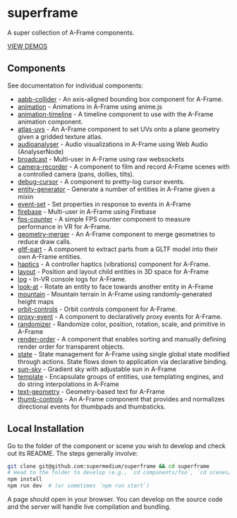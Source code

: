 # superframe

A super collection of A-Frame components.

[VIEW DEMOS](https://supermedium.com/superframe/)

## Components

See documentation for individual components:

- [aabb-collider](https://github.com/supermedium/superframe/tree/master/components/aabb-collider/) - An axis-aligned bounding box component for A-Frame.
- [animation](https://github.com/supermedium/superframe/tree/master/components/animation/) - Animations in A-Frame using anime.js
- [animation-timeline](https://github.com/supermedium/superframe/tree/master/components/animation-timeline/) - A timeline component to use with the A-Frame animation component.
- [atlas-uvs](https://github.com/supermedium/superframe/tree/master/components/atlas-uvs/) - An A-Frame component to set UVs onto a plane geometry given a gridded texture atlas.
- [audioanalyser](https://github.com/supermedium/superframe/tree/master/components/audioanalyser/) - Audio visualizations in A-Frame using Web Audio (AnalyserNode)
- [broadcast](https://github.com/supermedium/superframe/tree/master/components/broadcast/) - Multi-user in A-Frame using raw websockets
- [camera-recorder](https://github.com/supermedium/superframe/tree/master/components/camera-recorder/) - A component to film and record A-Frame scenes with a controlled camera (pans, dollies, tilts).
- [debug-cursor](https://github.com/supermedium/superframe/tree/master/components/debug-cursor/) - A component to pretty-log cursor events.
- [entity-generator](https://github.com/supermedium/superframe/tree/master/components/entity-generator/) - Generate a number of entities in A-Frame given a mixin
- [event-set](https://github.com/supermedium/superframe/tree/master/components/event-set/) - Set properties in response to events in A-Frame
- [firebase](https://github.com/supermedium/superframe/tree/master/components/firebase/) - Multi-user in A-Frame using Firebase
- [fps-counter](https://github.com/supermedium/superframe/tree/master/components/fps-counter/) - A simple FPS counter component to measure performance in VR for A-Frame.
- [geometry-merger](https://github.com/supermedium/superframe/tree/master/components/geometry-merger/) - An A-Frame component to merge geometries to reduce draw calls.
- [gltf-part](https://github.com/supermedium/superframe/tree/master/components/gltf-part/) - A component to extract parts from a GLTF model into their own A-Frame entities.
- [haptics](https://github.com/supermedium/superframe/tree/master/components/haptics/) - A controller haptics (vibrations) component for A-Frame.
- [layout](https://github.com/supermedium/superframe/tree/master/components/layout/) - Position and layout child entities in 3D space for A-Frame
- [log](https://github.com/supermedium/superframe/tree/master/components/log/) - In-VR console logs for A-Frame.
- [look-at](https://github.com/supermedium/superframe/tree/master/components/look-at/) - Rotate an entity to face towards another entity in A-Frame
- [mountain](https://github.com/supermedium/superframe/tree/master/components/mountain/) - Mountain terrain in A-Frame using randomly-generated height maps
- [orbit-controls](https://github.com/supermedium/superframe/tree/master/components/orbit-controls/) - Orbit controls component for A-Frame.
- [proxy-event](https://github.com/supermedium/superframe/tree/master/components/proxy-event/) - A component to declaratively proxy events for A-Frame.
- [randomizer](https://github.com/supermedium/superframe/tree/master/components/randomizer/) - Randomize color, position, rotation, scale, and primitive in A-Frame
- [render-order](https://github.com/supermedium/superframe/tree/master/components/render-order/) - A component that enables sorting and manually defining render order for transparent objects.
- [state](https://github.com/supermedium/superframe/tree/master/components/state/) - State management for A-Frame using single global state modified through actions. State flows down to application via declarative binding.
- [sun-sky](https://github.com/supermedium/superframe/tree/master/components/sun-sky/) - Gradient sky with adjustable sun in A-Frame
- [template](https://github.com/supermedium/superframe/tree/master/components/template/) - Encapsulate groups of entities, use templating engines, and do string interpolations in A-Frame
- [text-geometry](https://github.com/supermedium/superframe/tree/master/components/text-geometry/) - Geometry-based text for A-Frame
- [thumb-controls](https://github.com/supermedium/superframe/tree/master/components/thumb-controls/) - An A-Frame component that provides and normalizes directional events for thumbpads and thumbsticks.


## Local Installation

Go to the folder of the component or scene you wish to develop and check out
its README. The steps generally involve:

```bash
git clone git@github.com:supermedium/superframe && cd superframe
# Head to the folder to develop (e.g., `cd components/foo`, `cd scenes/foo`).
npm install
npm run dev  # (or sometimes `npm run start`)
```

A page should open in your browser. You can develop on the source code and the
server will handle live compilation and bundling.
